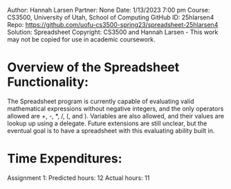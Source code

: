 Author:			Hannah Larsen
Partner:		None
Date:			1/13/2023 7:00 pm
Course:			CS3500, University of Utah, School of Computing
GitHub ID:		25hlarsen4
Repo:			https://github.com/uofu-cs3500-spring23/spreadsheet-25hlarsen4
Solution:		Spreadsheet
Copyright:		CS3500 and Hannah Larsen - This work may not be copied for use in academic coursework.


# Overview of the Spreadsheet Functionality:

The Spreadsheet program is currently capable of evaluating valid mathematical expressions without negative integers,
and the only operators allowed are +, -, *, /, (, and ).
Variables are also allowed, and their values are lookup up using a delegate. 
Future extensions are still unclear, but the eventual goal is to have a spreadsheet with this evaluating ability built in.

# Time Expenditures:

Assignment 1:   	Predicted hours: 12  	   Actual hours: 11